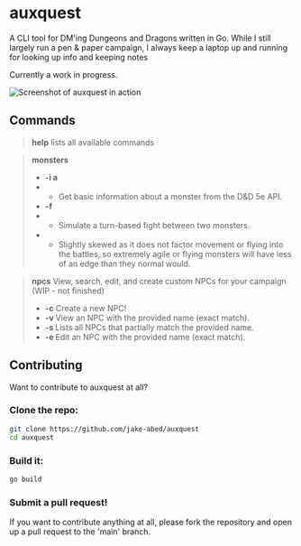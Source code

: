 # auxquest
A CLI tool for DM'ing Dungeons and Dragons written in Go. While I still
largely run a pen & paper campaign, I always keep a laptop up and running for
looking up info and keeping notes

Currently a work in progress.

![Screenshot of auxquest in action](https://cdn.discordapp.com/attachments/1169489864597716993/1316158251854987374/auxquest11.png?ex=675a0764&is=6758b5e4&hm=30f1b33dfbed106a09f9249e6440d7db86df01be598fd330d98297cdc9175429&)

## Commands

> **help** lists all available commands

> **monsters**
> - **-i <monster name or id>a**
> - - Get basic information about a monster from the D&D 5e API.
> - **-f <monster-1> <monster-2>**
> - - Simulate a turn-based fight between two monsters.
> - - Slightly skewed as it does not factor movement or flying into the battles, so extremely agile or flying monsters will have less of an edge than they normal would.

> **npcs** View, search, edit, and create custom NPCs for your campaign (WIP - not finished)
> - **-c** Create a new NPC!
> - **-v <name>** View an NPC with the provided name (exact match).
> - **-s <name>** Lists all NPCs that partially match the provided name.
> - **-e <name>** Edit an NPC with the provided name (exact match).

## Contributing

Want to contribute to auxquest at all?

### Clone the repo:
```bash
git clone https://github.com/jake-abed/auxquest
cd auxquest
```

### Build it:
```bash
go build
```

### Submit a pull request!

If you want to contribute anything at all, please fork the repository
and open up a pull request to the 'main' branch.
